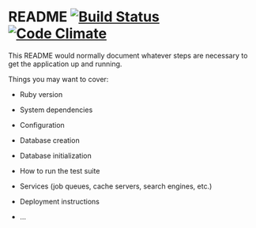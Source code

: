 # README [![Build Status](https://travis-ci.org/gvoz/flashcards.svg)](https://travis-ci.org/gvoz/flashcards) [![Code Climate](https://codeclimate.com/github/gvoz/flashcards/badges/gpa.svg)](https://codeclimate.com/github/gvoz/flashcards)

This README would normally document whatever steps are necessary to get the
application up and running.

Things you may want to cover:

* Ruby version

* System dependencies

* Configuration

* Database creation

* Database initialization

* How to run the test suite

* Services (job queues, cache servers, search engines, etc.)

* Deployment instructions

* ...
